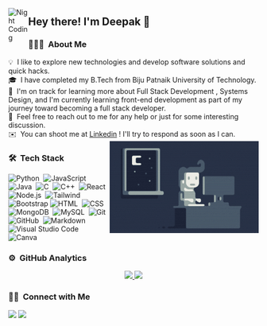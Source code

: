 

<img alt="Night Coding" src="./assets/Hand%20Wave.gif" width='40' align="left"/><h2>Hey there! I'm Deepak 🥷</h2>

<!-- ## 👋 &nbsp;Hey there! I'm Deepak -->

### 👨🏻‍💻 &nbsp;About Me

💡 &nbsp;I like to explore new technologies and develop software solutions and quick hacks.\
🎓 &nbsp;I have completed my B.Tech from Biju Patnaik University of Technology.\
🌱 &nbsp;I'm on track for learning more about Full Stack Development , Systems Design, and I'm currently learning front-end development as part of my journey toward becoming a full stack developer.\
💬 &nbsp;Feel free to reach out to me for any help or just for some interesting discussion.\
✉️ &nbsp;You can shoot me at [Linkedin](https://www.linkedin.com/in/contactdeepk) ! I'll try to respond as soon as I can.\
<img alt="Night Coding" src="https://raw.githubusercontent.com/AVS1508/AVS1508/master/assets/Night-Coding.gif" align="right"/>

### 🛠 &nbsp;Tech Stack

![Python](https://img.shields.io/badge/-Python-05122A?style=flat&logo=python)&nbsp;
![JavaScript](https://img.shields.io/badge/-JavaScript-05122A?style=flat&logo=javascript)&nbsp;
![Java](https://img.shields.io/badge/-Java-05122A?style=flat&logo=Java&logoColor=FFA518)&nbsp;
![C](https://img.shields.io/badge/-C-05122A?style=flat&logo=C&logoColor=A8B9CC)&nbsp;
![C++](https://img.shields.io/badge/-C++-05122A?style=flat&logo=C%2B%2B&logoColor=00599C)&nbsp;
![React](https://img.shields.io/badge/-React-05122A?style=flat&logo=react)&nbsp;
![Node.js](https://img.shields.io/badge/-Node.js-05122A?style=flat&logo=node.js)&nbsp;
![Tailwind](https://img.shields.io/badge/-tailwindcss-05122A?style=flat&logo=tailwindcss)&nbsp;
![Bootstrap](https://img.shields.io/badge/-Bootstrap-05122A?style=flat&logo=bootstrap&logoColor=563D7C)
![HTML](https://img.shields.io/badge/-HTML-05122A?style=flat&logo=HTML5)&nbsp;
![CSS](https://img.shields.io/badge/-CSS-05122A?style=flat&logo=CSS3&logoColor=1572B6)&nbsp;
![MongoDB](https://img.shields.io/badge/-momgodb-05122A?style=flat&logo=mongodb)&nbsp;
![MySQL](https://img.shields.io/badge/-mysql-05122A?style=flat&logo=mysql)&nbsp;
![Git](https://img.shields.io/badge/-Git-05122A?style=flat&logo=git)&nbsp;
![GitHub](https://img.shields.io/badge/-GitHub-05122A?style=flat&logo=github)&nbsp;
![Markdown](https://img.shields.io/badge/-Markdown-05122A?style=flat&logo=markdown)\
![Visual Studio Code](https://img.shields.io/badge/-Visual%20Studio%20Code-05122A?style=flat&logo=visual-studio-code&logoColor=007ACC)&nbsp;
![Canva](https://img.shields.io/badge/-canva-05122A?style=flat&logo=canva)&nbsp;


### ⚙️ &nbsp;GitHub Analytics

<p align="center">
<a href="https://github.com/Deepak-Mahanta">
  <img height="180em" src="https://github-readme-stats-eight-theta.vercel.app/api?username=Deepak-Mahanta&show_icons=true&theme=algolia&include_all_commits=true&count_private=true"/>
  <img height="180em" src="https://github-readme-stats-eight-theta.vercel.app/api/top-langs/?username=Deepak-Mahanta&layout=compact&langs_count=8&theme=algolia"/>
</a>
<!--  <img align="center" src="https://github-readme-streak-stats.herokuapp.com/?user=deepak-mahanta&theme=algolia&layout=compact&langs_count=8" alt="deepak-mahanta" /> -->
</p>


### 🤝🏻 &nbsp;Connect with Me

<p align="left">
<a href="https://twitter.com/DeepakMahanta_"><img src="https://img.shields.io/badge/-Deepak%20Ku.%20Mahanta-0077B5?style=flat&logo=X&logoColor=white"/></a>
<a href="https://linkedin.com/in/contactdeepk"><img src="https://img.shields.io/badge/-Deepak%20Ku.%20Mahanta-BD081C?style=flat&logo=Linkedin&logoColor=white"/></a>
